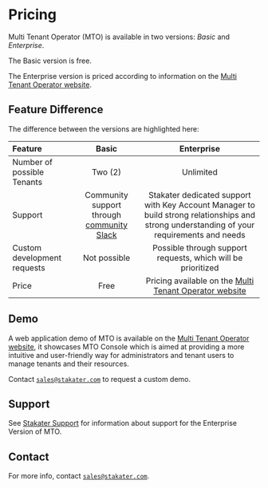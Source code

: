# Pricing

Multi Tenant Operator (MTO) is available in two versions: _Basic_ and _Enterprise_.

The Basic version is free.

The Enterprise version is priced according to information on the [Multi Tenant Operator website](https://www.stakater.com/mto).

## Feature Difference

The difference between the versions are highlighted here:

| Feature | Basic | Enterprise |
| :- | :-: | :-: |
| Number of possible Tenants | Two (2) | Unlimited |
| Support | Community support through [community Slack](https://stakater-community.slack.com/archives/C07HS5V9P6G) | Stakater dedicated support with Key Account Manager to build strong relationships and strong understanding of your requirements and needs |
| Custom development requests | Not possible | Possible through support requests, which will be prioritized |
| Price | Free | Pricing available on the [Multi Tenant Operator website](https://www.stakater.com/mto) |

## Demo

A web application demo of MTO is available on the [Multi Tenant Operator website](https://www.stakater.com/mto), it showcases MTO Console which is aimed at providing a more intuitive and user-friendly way for administrators and tenant users to manage tenants and their resources.

Contact [`sales@stakater.com`](mailto:sales@stakater.com) to request a custom demo.

## Support

See [Stakater Support](https://support.stakater.com/) for information about support for the Enterprise Version of MTO.

## Contact

For more info, contact [`sales@stakater.com`](mailto:sales@stakater.com).
